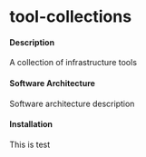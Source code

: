 # tool-collections

#### Description
A collection of infrastructure tools

#### Software Architecture
Software architecture description

#### Installation
This is test

